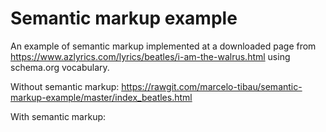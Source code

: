 # Semantic markup example
An example of semantic markup implemented at a downloaded page from https://www.azlyrics.com/lyrics/beatles/i-am-the-walrus.html using schema.org vocabulary.

Without semantic markup: https://rawgit.com/marcelo-tibau/semantic-markup-example/master/index_beatles.html

With semantic markup:
